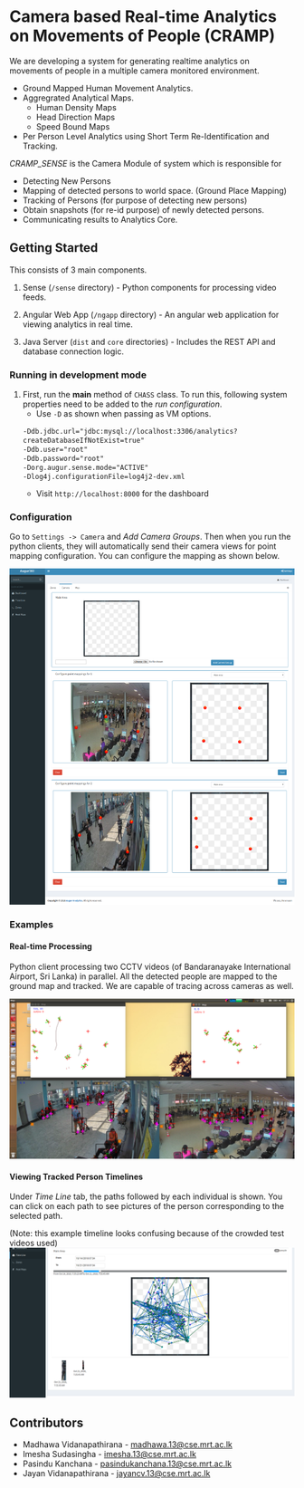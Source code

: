 # Camera based Real-time Analytics on Movements of People (CRAMP)

We are developing a system for generating realtime analytics on movements of people in a multiple camera monitored environment.
* Ground Mapped Human Movement Analytics.
* Aggregrated Analytical Maps.
  - Human Density Maps
  - Head Direction Maps
  - Speed Bound Maps
* Per Person Level Analytics using Short Term Re-Identification and Tracking.

_CRAMP_SENSE_ is the Camera Module of system which is responsible for
* Detecting New Persons
* Mapping of detected persons to world space. (Ground Place Mapping)
* Tracking of Persons (for purpose of detecting new persons)
* Obtain snapshots (for re-id purpose) of newly detected persons.
* Communicating results to Analytics Core.

## Getting Started

This consists of 3 main components.

1. Sense (`/sense` directory) - Python components for processing video feeds.

2. Angular Web App (`/ngapp` directory) - An angular web application for viewing
analytics in real time.

3. Java Server (`dist` and `core` directories) - Includes the REST API and database 
connection logic.

### Running in development mode

1. First, run the **main** method of `CHASS` class. To run this, following system
properties need to be added to the *run configuration*. 
   * Use `-D` as shown when passing as VM options.
    ```
    -Ddb.jdbc.url="jdbc:mysql://localhost:3306/analytics?createDatabaseIfNotExist=true"
    -Ddb.user="root"
    -Ddb.password="root"
    -Dorg.augur.sense.mode="ACTIVE"
    -Dlog4j.configurationFile=log4j2-dev.xml 
    ```
    * Visit `http://localhost:8000` for the dashboard

### Configuration

Go to `Settings -> Camera` and *Add Camera Groups*. Then when you run the 
python clients, they will automatically send their camera views for 
point mapping configuration. You can configure the mapping as shown below.

![Point Mapping Configuration](point_mapping.png)

### Examples

#### Real-time Processing
Python client processing two CCTV videos (of Bandaranayake International Airport, Sri Lanka)
in parallel. All the detected people are mapped to the ground map and tracked. We
are capable of tracing across cameras as well.

![Real-time Processing](real-time_processing.png)

#### Viewing Tracked Person Timelines

Under *Time Line* tab, the paths followed by each individual is shown. You
can click on each path to see pictures of the person corresponding to the 
selected path.

(Note: this example timeline looks confusing because of the crowded test videos used)
![Time Line](timeline.png)

## Contributors

* Madhawa Vidanapathirana - madhawa.13@cse.mrt.ac.lk
* Imesha Sudasingha - imesha.13@cse.mrt.ac.lk
* Pasindu Kanchana - pasindukanchana.13@cse.mrt.ac.lk 
* Jayan Vidanapathirana - jayancv.13@cse.mrt.ac.lk

